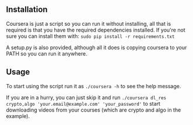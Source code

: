 Installation
------------

Coursera is just a script so you can run it without installing, all that is required is that you have the required dependencies installed.
If you're not sure you can install them with: `sudo pip install -r requirements.txt`

A setup.py is also provided, although all it does is copying coursera to your PATH so you can run it anywhere.

Usage
-----

To start using the script run it as `./coursera -h` to see the help message.

If you are in a hurry, you can just skip it and run `./coursera dl_res crypto,algo 'your.email@example.com' 'your_password'` to start downloading videos from your courses (which are crypto and algo in the example).
